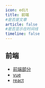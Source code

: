 ```yaml
---
icon: edit
title: 前端
#是否是文章
article: false
#是否显示在时间线
timeline: false
---
```


## 前端

- [前端部分](./webpart.md)
- [vue](./web-vue.md)
- [react](./web-react.md)